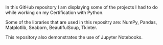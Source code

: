 In this GitHub repository I am displaying some of the projects I had to do while working on my Certification with Python.

Some of the libraries that are used in this repositry are: NumPy, Pandas, Matplotlib, Seaborn, BeautifulSoup, Tkinter.

This repository also demonstrates the use of Jupyter Notebooks.
